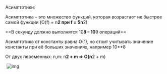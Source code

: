 Асимптотики:

Асимптотика – это множество функций, которая возрастает не быстрее самой функции (O(f) = n**2 при f = 5n**2)

==В секунду должно выполнятся 10**8 – 10**9 операций==

Асимптотика от константы равна О(1), но стоит учитывать значение константы при её больших значениях, например 10**8

От двух переменных: n,m: n**2 + m => O(n**2 + m)

 ![img](/images/Pasted-image-20240916114857.png)
